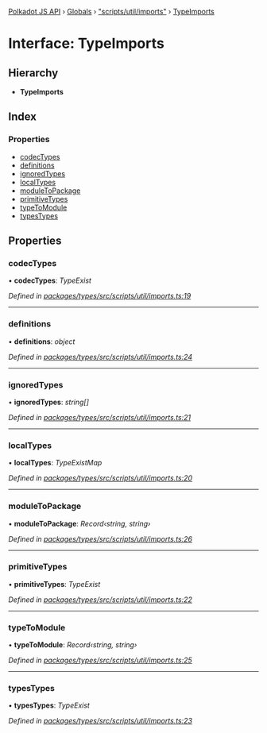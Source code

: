 [Polkadot JS API](../README.md) › [Globals](../globals.md) › ["scripts/util/imports"](../modules/_scripts_util_imports_.md) › [TypeImports](_scripts_util_imports_.typeimports.md)

# Interface: TypeImports

## Hierarchy

* **TypeImports**

## Index

### Properties

* [codecTypes](_scripts_util_imports_.typeimports.md#codectypes)
* [definitions](_scripts_util_imports_.typeimports.md#definitions)
* [ignoredTypes](_scripts_util_imports_.typeimports.md#ignoredtypes)
* [localTypes](_scripts_util_imports_.typeimports.md#localtypes)
* [moduleToPackage](_scripts_util_imports_.typeimports.md#moduletopackage)
* [primitiveTypes](_scripts_util_imports_.typeimports.md#primitivetypes)
* [typeToModule](_scripts_util_imports_.typeimports.md#typetomodule)
* [typesTypes](_scripts_util_imports_.typeimports.md#typestypes)

## Properties

###  codecTypes

• **codecTypes**: *TypeExist*

*Defined in [packages/types/src/scripts/util/imports.ts:19](https://github.com/polkadot-js/api/blob/ddd5eab7f/packages/types/src/scripts/util/imports.ts#L19)*

___

###  definitions

• **definitions**: *object*

*Defined in [packages/types/src/scripts/util/imports.ts:24](https://github.com/polkadot-js/api/blob/ddd5eab7f/packages/types/src/scripts/util/imports.ts#L24)*

___

###  ignoredTypes

• **ignoredTypes**: *string[]*

*Defined in [packages/types/src/scripts/util/imports.ts:21](https://github.com/polkadot-js/api/blob/ddd5eab7f/packages/types/src/scripts/util/imports.ts#L21)*

___

###  localTypes

• **localTypes**: *TypeExistMap*

*Defined in [packages/types/src/scripts/util/imports.ts:20](https://github.com/polkadot-js/api/blob/ddd5eab7f/packages/types/src/scripts/util/imports.ts#L20)*

___

###  moduleToPackage

• **moduleToPackage**: *Record‹string, string›*

*Defined in [packages/types/src/scripts/util/imports.ts:26](https://github.com/polkadot-js/api/blob/ddd5eab7f/packages/types/src/scripts/util/imports.ts#L26)*

___

###  primitiveTypes

• **primitiveTypes**: *TypeExist*

*Defined in [packages/types/src/scripts/util/imports.ts:22](https://github.com/polkadot-js/api/blob/ddd5eab7f/packages/types/src/scripts/util/imports.ts#L22)*

___

###  typeToModule

• **typeToModule**: *Record‹string, string›*

*Defined in [packages/types/src/scripts/util/imports.ts:25](https://github.com/polkadot-js/api/blob/ddd5eab7f/packages/types/src/scripts/util/imports.ts#L25)*

___

###  typesTypes

• **typesTypes**: *TypeExist*

*Defined in [packages/types/src/scripts/util/imports.ts:23](https://github.com/polkadot-js/api/blob/ddd5eab7f/packages/types/src/scripts/util/imports.ts#L23)*
